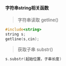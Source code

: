 #### 字符串string相关函数

> 字符串读取 getline()

```c++
#include<string>
string s;
getline(s,cin);
```

> 获取子串 substr()

```c++
s.substr(起始位置，子串长度)
```

